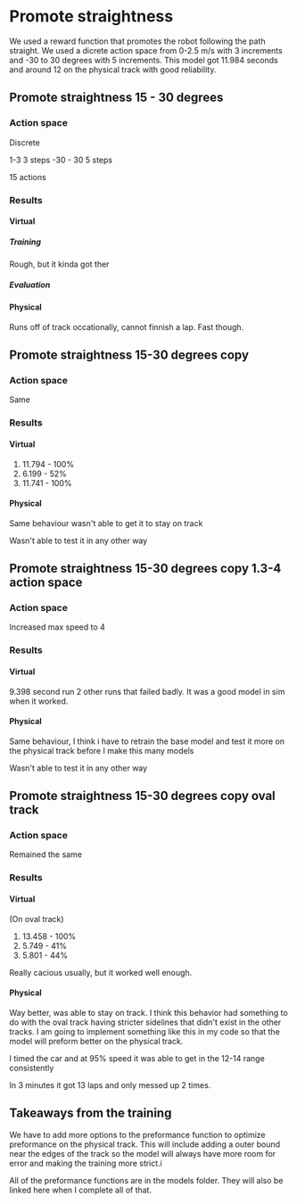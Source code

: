 # Promote straightness

We used a reward function that promotes the robot following the path straight. We used a dicrete action space from 0-2.5 m/s with 3 increments and -30 to 30 degrees with 5 increments. This model got 11.984 seconds and around 12 on the physical track with good reliability.

## Promote straightness 15 - 30 degrees

### Action space

Discrete

1-3 3 steps
-30 - 30 5 steps

15 actions

### Results

#### Virtual

##### Training

Rough, but it kinda got ther

##### Evaluation



#### Physical

Runs off of track occationally, cannot finnish a lap. Fast though.

## Promote straightness 15-30 degrees copy

### Action space

Same

### Results

#### Virtual

1. 11.794 - 100%
2. 6.199 - 52%
3. 11.741 - 100%

#### Physical

Same behaviour wasn't able to get it to stay on track

Wasn't able to test it in any other way

## Promote straightness 15-30 degrees copy 1.3-4 action space

### Action space

Increased max speed to 4

### Results

#### Virtual

9.398 second run 2 other runs that failed badly. It was a good model in sim when it worked.

#### Physical

Same behaviour, I think i have to retrain the base model and test it more on the physical track before I make this many models

Wasn't able to test it in any other way

## Promote straightness 15-30 degrees copy oval track

### Action space

Remained the same

### Results

#### Virtual

(On oval track)
1. 13.458 - 100%
2. 5.749 - 41%
3. 5.801 - 44%

Really cacious usually, but it worked well enough.

#### Physical

Way better, was able to stay on track. I think this behavior had something to do with the oval track having stricter sidelines that didn't exist in the other tracks. I am going to implement something like this in my code so that the model will preform better on the physical track.

I timed the car and at 95% speed it was able to get in the 12-14 range consistently

In 3 minutes it got 13 laps and only messed up 2 times.

## Takeaways from the training

We have to add more options to the preformance function to optimize preformance on the physical track. This will include adding a outer bound near the edges of the track so the model will always have more room for error and making the training more strict.i


All of the preformance functions are in the models folder. They will also be linked here when I complete all of that.
